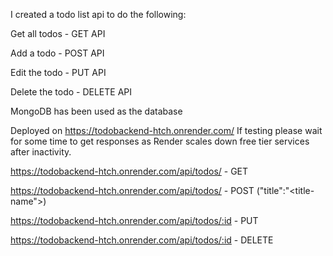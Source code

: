 I created a todo list api to do the following:


Get all todos - GET API

Add a todo - POST API

Edit the todo - PUT API

Delete the todo - DELETE API

MongoDB has been used as the database





Deployed on https://todobackend-htch.onrender.com/ If testing please wait for some time to get responses as Render scales down free tier services after inactivity.

https://todobackend-htch.onrender.com/api/todos/ - GET

https://todobackend-htch.onrender.com/api/todos/ - POST ("title":"<title-name">)

https://todobackend-htch.onrender.com/api/todos/:id - PUT 

https://todobackend-htch.onrender.com/api/todos/:id - DELETE
